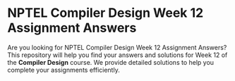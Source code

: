 # NPTEL Compiler Design Week 12 Assignment Answers

Are you looking for NPTEL Compiler Design Week 12 Assignment Answers? This repository will help you find your answers and solutions for Week 12 of the **Compiler Design** course. We provide detailed solutions to help you complete your assignments efficiently.